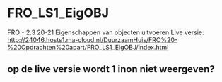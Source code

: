 # FRO_LS1_EigOBJ
FRO - 2.3 20-21 Eigenschappen van objecten uitvoeren
Live versie: http://24046.hosts1.ma-cloud.nl/DuurzaamHuis/FRO%20-%20Opdrachten%20apart/FRO_LS1_EigOBJ/index.html

## op de live versie wordt 1 inon niet weergeven?
